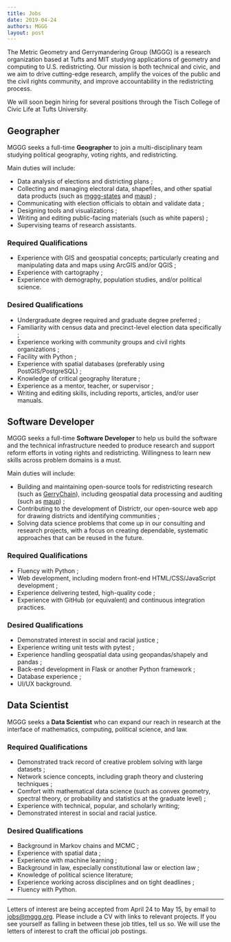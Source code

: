 ```yaml
---
title: Jobs
date: 2019-04-24
authors: MGGG
layout: post
---
```


The Metric Geometry and Gerrymandering Group (MGGG) is a research organization
based at Tufts and MIT studying applications of geometry and computing to U.S.
redistricting. Our mission is both technical and civic, and we aim to drive
cutting-edge research, amplify the voices of the public and the civil rights
community, and improve accountability in the redistricting process.

We will soon begin hiring for several positions through the Tisch College of
Civic Life at Tufts University.

## Geographer

MGGG seeks a full-time **Geographer** to join a multi-disciplinary team studying
political geography, voting rights, and redistricting.

Main duties will include:

- Data analysis of elections and districting plans ;
- Collecting and managing electoral data, shapefiles, and other spatial data
  products (such as [mggg-states](https://github.com/mggg-states) and
  [maup](https://github.com/mggg/maup)) ;
- Communicating with election officials to obtain and validate data ;
- Designing tools and visualizations ;
- Writing and editing public-facing materials (such as white papers) ;
- Supervising teams of research assistants.

### Required Qualifications

- Experience with GIS and geospatial concepts; particularly creating and
  manipulating data and maps using ArcGIS and/or QGIS ;
- Experience with cartography ;
- Experience with demography, population studies, and/or political science.

### Desired Qualifications

- Undergraduate degree required and graduate degree preferred ;
- Familiarity with census data and precinct-level election data specifically ;
- Experience working with community groups and civil rights organizations ;
- Facility with Python ;
- Experience with spatial databases (preferably using PostGIS/PostgreSQL) ;
- Knowledge of critical geography literature ;
- Experience as a mentor, teacher, or supervisor ;
- Writing and editing skills, including reports, articles, and/or user manuals.

## Software Developer

MGGG seeks a full-time **Software Developer** to help us build the software and
the technical infrastructure needed to produce research and support reform
efforts in voting rights and redistricting. Willingness to learn new skills
across problem domains is a must.

Main duties will include:

- Building and maintaining open-source tools for redistricting research (such as
  [GerryChain](https://github.com/mggg/GerryChain)), including geospatial data
  processing and auditing (such as [maup](https://github.com/mggg/maup)) ;
- Contributing to the development of Districtr, our open-source web app for
  drawing districts and identifying communities ;
- Solving data science problems that come up in our consulting and research
  projects, with a focus on creating dependable, systematic approaches that can
  be reused in the future.

### Required Qualifications

- Fluency with Python ;
- Web development, including modern front-end HTML/CSS/JavaScript development ;
- Experience delivering tested, high-quality code ;
- Experience with GitHub (or equivalent) and continuous integration practices.

### Desired Qualifications

- Demonstrated interest in social and racial justice ;
- Experience writing unit tests with pytest ;
- Experience handling geospatial data using geopandas/shapely and pandas ;
- Back-end development in Flask or another Python framework ;
- Database experience ;
- UI/UX background.

## Data Scientist

MGGG seeks a **Data Scientist** who can expand our reach in research at the
interface of mathematics, computing, political science, and law.

### Required Qualifications

- Demonstrated track record of creative problem solving with large datasets ;
- Network science concepts, including graph theory and clustering techniques ;
- Comfort with mathematical data science (such as convex geometry, spectral
  theory, or probability and statistics at the graduate level) ;
- Experience with technical, popular, and scholarly writing;
- Demonstrated interest in social and racial justice.

### Desired Qualifications

- Background in Markov chains and MCMC ;
- Experience with spatial data ;
- Experience with machine learning ;
- Background in law, especially constitutional law or election law ;
- Knowledge of political science literature;
- Experience working across disciplines and on tight deadlines ;
- Fluency with Python.

---

Letters of interest are being accepted from April 24 to May 15, by email to
[jobs@mggg.org](mailto:jobs@mggg.org). Please include a CV with links to
relevant projects. If you see yourself as falling in between these job titles,
tell us so. We will use the letters of interest to craft the official job
postings.
